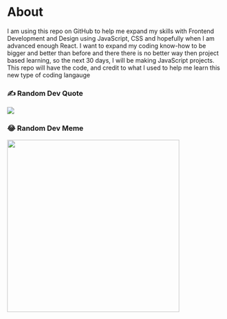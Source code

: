 # About
I am using this repo on GitHub to help me expand my skills with Frontend Development and Design using JavaScript, CSS and hopefully when I am advanced enough React. I want to expand my coding know-how to be bigger and better than before and there there is no better way then project based learning, so the next 30 days, I will be making JavaScript projects. This repo will have the code, and credit to what I used to help me learn this new type of coding langauge

### ✍️ Random Dev Quote
![](https://quotes-github-readme.vercel.app/api?type=horizontal&theme=radical)

### 😂 Random Dev Meme
<img src='https://randommeme-five.vercel.app/' style="height: 400px;"/>
